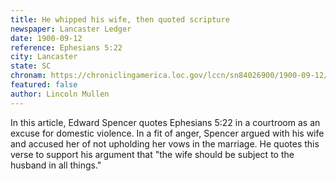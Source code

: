 ```yaml
---
title: He whipped his wife, then quoted scripture
newspaper: Lancaster Ledger
date: 1900-09-12
reference: Ephesians 5:22
city: Lancaster
state: SC
chronam: https://chroniclingamerica.loc.gov/lccn/sn84026900/1900-09-12/ed-1/seq-1/#words=wives+submit+yourselves+unto+own+husbands+unto+lord
featured: false
author: Lincoln Mullen
---
```



In this article, Edward Spencer quotes Ephesians 5:22 in a courtroom as an excuse for domestic violence. In a fit of anger, Spencer argued with his wife and accused her of not upholding her vows in the marriage. He quotes this verse to support his argument that "the wife should be subject to the husband in all things." 
